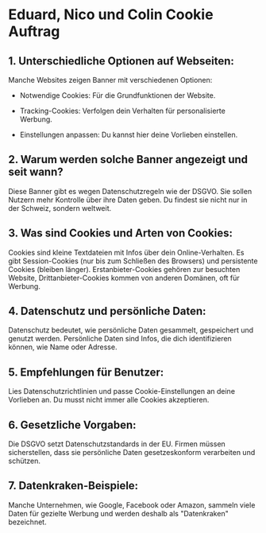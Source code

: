 # Eduard, Nico und Colin Cookie Auftrag
## 1. Unterschiedliche Optionen auf Webseiten:
Manche Websites zeigen Banner mit verschiedenen Optionen:

- Notwendige Cookies: Für die Grundfunktionen der Website.

- Tracking-Cookies: Verfolgen dein Verhalten für personalisierte Werbung.

- Einstellungen anpassen: Du kannst hier deine Vorlieben einstellen.

## 2. Warum werden solche Banner angezeigt und seit wann?
Diese Banner gibt es wegen Datenschutzregeln wie der DSGVO. Sie sollen Nutzern mehr Kontrolle über ihre Daten geben. Du findest sie nicht nur in der Schweiz, sondern weltweit.

## 3. Was sind Cookies und Arten von Cookies:
Cookies sind kleine Textdateien mit Infos über dein Online-Verhalten. Es gibt Session-Cookies (nur bis zum Schließen des Browsers) und persistente Cookies (bleiben länger). Erstanbieter-Cookies gehören zur besuchten Website, Drittanbieter-Cookies kommen von anderen Domänen, oft für Werbung.

## 4. Datenschutz und persönliche Daten:
Datenschutz bedeutet, wie persönliche Daten gesammelt, gespeichert und genutzt werden. Persönliche Daten sind Infos, die dich identifizieren können, wie Name oder Adresse.

## 5. Empfehlungen für Benutzer:
Lies Datenschutzrichtlinien und passe Cookie-Einstellungen an deine Vorlieben an. Du musst nicht immer alle Cookies akzeptieren.

## 6. Gesetzliche Vorgaben:
Die DSGVO setzt Datenschutzstandards in der EU. Firmen müssen sicherstellen, dass sie persönliche Daten gesetzeskonform verarbeiten und schützen.

## 7. Datenkraken-Beispiele:
Manche Unternehmen, wie Google, Facebook oder Amazon, sammeln viele Daten für gezielte Werbung und werden deshalb als "Datenkraken" bezeichnet.
